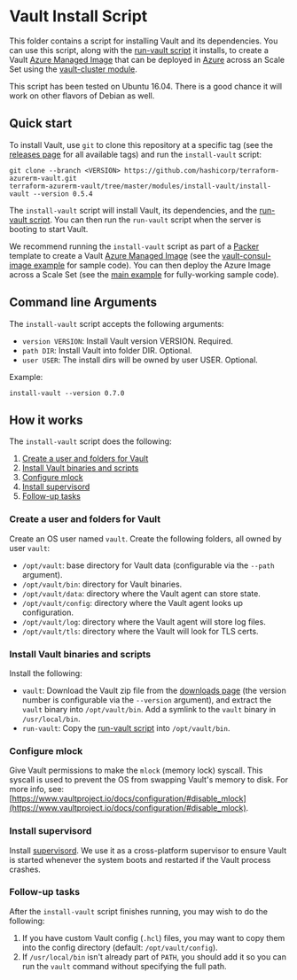 # Vault Install Script

This folder contains a script for installing Vault and its dependencies. You can use this script, along with the
[run-vault script](https://github.com/hashicorp/terraform-azurerm-vault/tree/master/modules/run-vault) it installs, to create a Vault [Azure Managed Image](https://docs.microsoft.com/en-us/azure/virtual-machines/linux/build-image-with-packer) that can be deployed in [Azure](https://azure.microsoft.com/) across an Scale Set using the [vault-cluster module](https://github.com/hashicorp/terraform-azurerm-vault/tree/master/modules/vault-cluster).

This script has been tested on Ubuntu 16.04. There is a good chance it will work on other flavors of Debian as well.

## Quick start

To install Vault, use `git` to clone this repository at a specific tag (see the [releases page](../../../../releases) for all available tags) and run the `install-vault` script:

``` shell
git clone --branch <VERSION> https://github.com/hashicorp/terraform-azurerm-vault.git
terraform-azurerm-vault/tree/master/modules/install-vault/install-vault --version 0.5.4
```

The `install-vault` script will install Vault, its dependencies, and the [run-vault script](https://github.com/hashicorp/terraform-azurerm-vault/tree/master/modules/run-vault).
You can then run the `run-vault` script when the server is booting to start Vault.

We recommend running the `install-vault` script as part of a [Packer](https://www.packer.io/) template to create a
Vault [Azure Managed Image](https://docs.microsoft.com/en-us/azure/virtual-machines/linux/build-image-with-packer) (see the [vault-consul-image example](https://github.com/hashicorp/terraform-azurerm-vault/tree/master/examples/vault-consul-image) for sample code). You can then deploy the Azure Image across a Scale Set (see the [main example](https://github.com/hashicorp/terraform-azurerm-vault/tree/master/MAIN.md) for fully-working sample code).

## Command line Arguments

The `install-vault` script accepts the following arguments:

* `version VERSION`: Install Vault version VERSION. Required.
* `path DIR`: Install Vault into folder DIR. Optional.
* `user USER`: The install dirs will be owned by user USER. Optional.

Example:

```shell
install-vault --version 0.7.0
```

## How it works

The `install-vault` script does the following:

1. [Create a user and folders for Vault](#create-a-user-and-folders-for-vault)
1. [Install Vault binaries and scripts](#install-vault-binaries-and-scripts)
1. [Configure mlock](#configure-mlock)
1. [Install supervisord](#install-supervisord)
1. [Follow-up tasks](#follow-up-tasks)

### Create a user and folders for Vault

Create an OS user named `vault`. Create the following folders, all owned by user `vault`:

* `/opt/vault`: base directory for Vault data (configurable via the `--path` argument).
* `/opt/vault/bin`: directory for Vault binaries.
* `/opt/vault/data`: directory where the Vault agent can store state.
* `/opt/vault/config`: directory where the Vault agent looks up configuration.
* `/opt/vault/log`: directory where the Vault agent will store log files.
* `/opt/vault/tls`: directory where the Vault will look for TLS certs.

### Install Vault binaries and scripts

Install the following:

* `vault`: Download the Vault zip file from the [downloads page](https://www.vaultproject.io/downloads.html) (the version number is configurable via the `--version` argument), and extract the `vault` binary into `/opt/vault/bin`. Add a symlink to the `vault` binary in `/usr/local/bin`.
* `run-vault`: Copy the [run-vault script](https://github.com/hashicorp/terraform-azurerm-vault/tree/master/modules/run-vault) into `/opt/vault/bin`.

### Configure mlock

Give Vault permissions to make the `mlock` (memory lock) syscall. This syscall is used to prevent the OS from swapping
Vault's memory to disk. For more info, see: [https://www.vaultproject.io/docs/configuration/#disable_mlock](https://www.vaultproject.io/docs/configuration/#disable_mlock).

### Install supervisord

Install [supervisord](http://supervisord.org/). We use it as a cross-platform supervisor to ensure Vault is started
whenever the system boots and restarted if the Vault process crashes.

### Follow-up tasks

After the `install-vault` script finishes running, you may wish to do the following:

1. If you have custom Vault config (`.hcl`) files, you may want to copy them into the config directory (default:
   `/opt/vault/config`).
2. If `/usr/local/bin` isn't already part of `PATH`, you should add it so you can run the `vault` command without specifying the full path.
